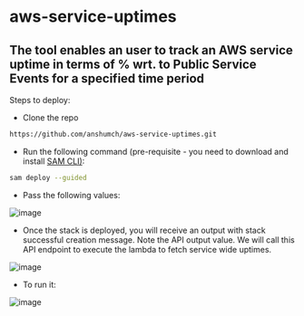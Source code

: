 # aws-service-uptimes

## The tool enables an user to track an AWS service uptime in terms of % wrt. to Public Service Events for a specified time period

Steps to deploy:

- Clone the repo
````bash
https://github.com/anshumch/aws-service-uptimes.git
````
- Run the following command (pre-requisite - you need to download and install [SAM CLI)](https://docs.aws.amazon.com/serverless-application-model/latest/developerguide/serverless-sam-cli-install.html):
````bash
sam deploy --guided
````
- Pass the following values:

![image](https://user-images.githubusercontent.com/100800132/168960174-2d1ef7ad-e013-4293-b8df-878f1555cf7c.png)

- Once the stack is deployed, you will receive an output with stack successful creation message. Note the API output value. We will call this API endpoint to execute the lambda to fetch service wide uptimes.

![image](https://user-images.githubusercontent.com/100800132/169389109-c3d95385-874c-4ff3-b529-4f473664a1b7.png)

- To run it:
 
![image](https://user-images.githubusercontent.com/100800132/172183716-7cec312e-c962-4998-865a-9bfffd1fd4f5.png)


